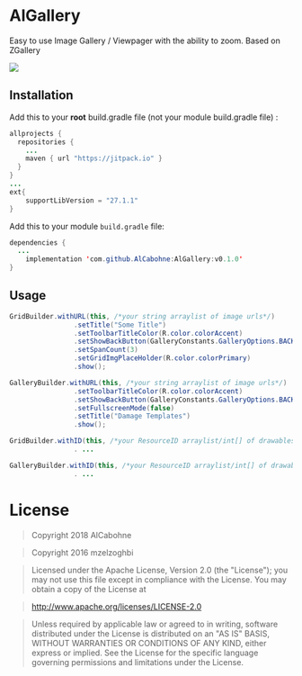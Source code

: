 # AlGallery
Easy to use Image Gallery / Viewpager with the ability to zoom. Based on ZGallery

[![](https://jitpack.io/v/AlCabohne/AlGallery.svg)](https://jitpack.io/#AlCabohne/AlGallery)



## Installation

Add this to your **root** build.gradle file (not your module build.gradle file) :
```java
allprojects {
  repositories {
    ...
    maven { url "https://jitpack.io" }
  }
}
...
ext{
    supportLibVersion = "27.1.1"
}
```

Add this to your module `build.gradle` file:
```java
dependencies {
  ...
    implementation 'com.github.AlCabohne:AlGallery:v0.1.0'
}
```

## Usage

```java
GridBuilder.withURL(this, /*your string arraylist of image urls*/)
                .setTitle("Some Title")
                .setToolbarTitleColor(R.color.colorAccent)
                .setShowBackButton(GalleryConstants.GalleryOptions.BACK_BUTTON_WHITE)
                .setSpanCount(3)
                .setGridImgPlaceHolder(R.color.colorPrimary)
                .show();

GalleryBuilder.withURL(this, /*your string arraylist of image urls*/)
                .setToolbarTitleColor(R.color.colorAccent)
                .setShowBackButton(GalleryConstants.GalleryOptions.BACK_BUTTON_WHITE)
                .setFullscreenMode(false)
                .setTitle("Damage Templates")
                .show();

GridBuilder.withID(this, /*your ResourceID arraylist/int[] of drawables*/)
                . ...

GalleryBuilder.withID(this, /*your ResourceID arraylist/int[] of drawables*/)
                . ...

```

# License

> Copyright 2018 AlCabohne

> Copyright 2016 mzelzoghbi

> Licensed under the Apache License, Version 2.0 (the "License"); you may not use this file except in compliance with the License. You may obtain a copy of the License at

> http://www.apache.org/licenses/LICENSE-2.0

> Unless required by applicable law or agreed to in writing, software distributed under the License is distributed on an "AS IS" BASIS, WITHOUT WARRANTIES OR CONDITIONS OF ANY KIND, either express or implied. See the License for the specific language governing permissions and limitations under the License.
